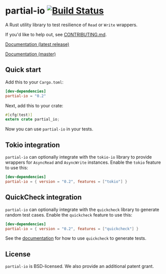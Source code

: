 # partial-io [![Build Status](https://travis-ci.org/facebookincubator/rust-partial-io.svg?branch=master)](https://travis-ci.org/facebookincubator/rust-partial-io)

A Rust utility library to test resilience of `Read` or `Write` wrappers.

If you'd like to help out, see [CONTRIBUTING.md](CONTRIBUTING.md).

[Documentation (latest release)](https://docs.rs/partial-io)

[Documentation (master)](https://facebookincubator.github.io/rust-partial-io)

## Quick start

Add this to your `Cargo.toml`:

```toml
[dev-dependencies]
partial-io = "0.2"
```

Next, add this to your crate:

```rust
#[cfg(test)]
extern crate partial_io;
```

Now you can use `partial-io` in your tests.

## Tokio integration

`partial-io` can optionally integrate with the `tokio-io` library to provide
wrappers for `AsyncRead` and `AsyncWrite` instances. Enable the `tokio` feature
to use this:

```toml
[dev-dependencies]
partial-io = { version = "0.2", features = ["tokio"] }
```

## QuickCheck integration

`partial-io` can optionally integrate with the `quickcheck` library to generate
random test cases. Enable the `quickcheck` feature to use this:

```toml
[dev-dependencies]
partial-io = { version = "0.2", features = ["quickcheck"] }
```

See the
[documentation](https://facebookincubator.github.io/rust-partial-io/partial_io/quickcheck_types/index.html)
for how to use `quickcheck` to generate tests.

## License

`partial-io` is BSD-licensed. We also provide an additional patent grant.
